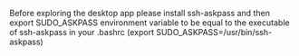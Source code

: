 Before exploring the desktop app please install ssh-askpass and then export SUDO_ASKPASS environment variable to be equal to the executable of ssh-askpass in your .bashrc (export SUDO_ASKPASS=/usr/bin/ssh-askpass)